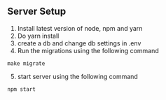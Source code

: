 ## Server Setup

1. Install latest version of node, npm and yarn
2. Do yarn install
3. create a db and change db settings in .env
4. Run the migrations using the following command
```
make migrate
```
5. start server using the following command
```
npm start
```
